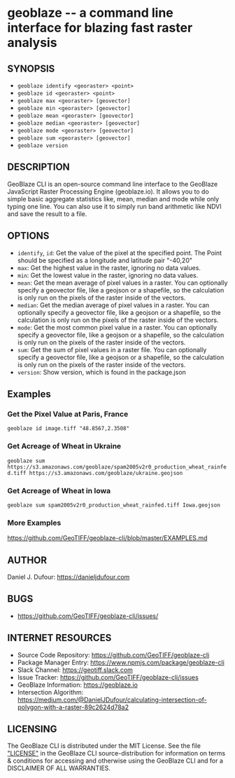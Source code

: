 # geoblaze -- a command line interface for blazing fast raster analysis

## SYNOPSIS
- `geoblaze identify <georaster> <point>`
- `geoblaze id <georaster> <point>`
- `geoblaze max <georaster> [geovector]`
- `geoblaze min <georaster> [geovector]`
- `geoblaze mean <georaster> [geovector]`
- `geoblaze median <georaster> [geovector]`
- `geoblaze mode <georaster> [geovector]`
- `geoblaze sum <georaster> [geovector]`
- `geoblaze version`


## DESCRIPTION
GeoBlaze CLI is an open-source command line interface to the GeoBlaze JavaScript Raster Processing Engine (geoblaze.io).  It allows you to do simple basic aggregate statistics like, mean, median and mode while only typing one line.  You can also use it to simply run band arithmetic like NDVI and save the result to a file.

## OPTIONS
* `identify`, `id`: Get the value of the pixel at the specified point.  The Point should be specified as a longitude and latitude pair "-40,20"
* `max`:  Get the highest value in the raster, ignoring no data values.
* `min`:  Get the lowest value in the raster, ignoring no data values.
* `mean`: Get the mean average of pixel values in a raster.  You can optionally specify a geovector file, like a geojson or a shapefile, so the calculation is only run on the pixels of the raster inside of the vectors.
* `median`: Get the median average of pixel values in a raster.  You can optionally specify a geovector file, like a geojson or a shapefile, so the calculation is only run on the pixels of the raster inside of the vectors.
* `mode`: Get the most common pixel value in a raster.  You can optionally specify a geovector file, like a geojson or a shapefile, so the calculation is only run on the pixels of the raster inside of the vectors.
* `sum`:  Get the sum of pixel values in a raster file. You can optionally specify a geovector file, like a geojson or a shapefile, so the calculation is only run on the pixels of the raster inside of the vectors.
* `version`:  Show version, which is found in the package.json

## Examples
### Get the Pixel Value at Paris, France
`geoblaze id image.tiff "48.8567,2.3508"`
### Get Acreage of Wheat in Ukraine
`geoblaze sum https://s3.amazonaws.com/geoblaze/spam2005v2r0_production_wheat_rainfed.tiff https://s3.amazonaws.com/geoblaze/ukraine.geojson`
### Get Acreage of Wheat in Iowa
`geoblaze sum spam2005v2r0_production_wheat_rainfed.tiff Iowa.geojson`

### More Examples
  https://github.com/GeoTIFF/geoblaze-cli/blob/master/EXAMPLES.md

## AUTHOR
  Daniel J. Dufour: https://danieljdufour.com

## BUGS
- https://github.com/GeoTIFF/geoblaze-cli/issues/

## INTERNET RESOURCES
- Source Code Repository: https://github.com/GeoTIFF/geoblaze-cli
- Package Manager Entry: https://www.npmjs.com/package/geoblaze-cli
- Slack Channel: https://geotiff.slack.com
- Issue Tracker: https://github.com/GeoTIFF/geoblaze-cli/issues
- GeoBlaze Information: https://geoblaze.io
- Intersection Algorithm: https://medium.com/@DanielJDufour/calculating-intersection-of-polygon-with-a-raster-89c2624d78a2

## LICENSING
  The GeoBlaze CLI is distributed under the MIT License.  See the file ["LICENSE"](LICENSE) in the GeoBlaze CLI source-distribution for information on terms & conditions for accessing and otherwise using the GeoBlaze CLI and for a DISCLAIMER OF ALL WARRANTIES.

